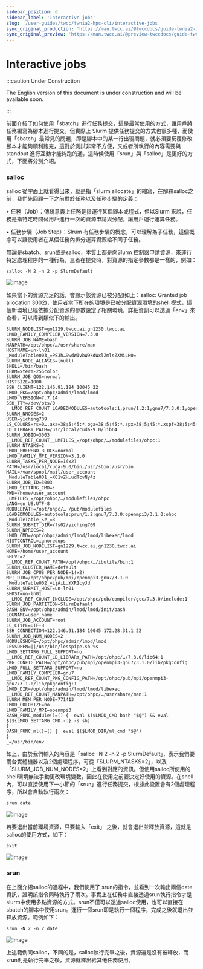 ```yaml
---
sidebar_position: 6
sidebar_label: 'Interactive jobs'
slug: '/user-guides/twcc/twnia2-hpc-cli/interactive-jobs'
sync_original_production: 'https://man.twcc.ai/@twccdocs/guide-twnia2-interactive-job-zh' 
sync_original_preview: 'https://man.twcc.ai/@preview-twccdocs/guide-twnia2-interactive-job-zh'
---
```


# Interactive jobs

:::caution Under Construction

The English version of this document is under construction and will be available soon.

:::


前面介紹了如何使用「sbatch」進行任務提交，這是最常使用的方式，讓用戶將任務編寫為腳本進行提交。但實際上 Slurm 提供任務提交的方式也很多種，而使用「sbatch」最常見的問題，即是腳本中的某一行出現問題，就必須要反覆修改腳本才能夠順利跑完，這對於測試非常不方便，又或者所執行的內容需要與standout 進行互動才能夠跑的通，這時候使用「srun」與「salloc」是更好的方式，下面將分別介紹。


### salloc

salloc 從字面上就看得出來，就是指「slurm allocate」的縮寫，在解釋salloc之前，我們先回顧一下之前對於任務以及任務步驟的定義：

•	任務（Job）：傳統意義上任務是指運行某個腳本或程式，但以Slurm 來說，任務是指特定時間替用戶進行一次的資源申請與分配，讓用戶運行運算任務。

•	任務步驟（Job Step）：Slrum 有任務步驟的概念，可以理解為子任務，這個概念可以讓使用者在某個任務內拆分運算資源給不同子任務。

無論是sbatch、srun或是salloc，本質上都是向Slurm 控制器申請資源，來運行特定處理程序的一種行為，三者在提交時，對資源的指定參數都是一樣的，例如：

```
salloc -N 2 -n 2 -p SlurmDefault
```
![image](https://user-images.githubusercontent.com/109254397/184575576-2449bd1b-4316-487c-b912-76199c2316b6.png)



如果當下的資源充足的話，會顯示該資源已被分配(如上：salloc: Granted job allocation 3002)，使用者當下所在的環境是已被分配資源環境的shell 模式，這個新環境已經依據分配資源的參數設定了相關環境，詳細資訊可以透過「env」來查看，可以得到類似下的輸出。

```  
SLURM_NODELIST=gn1229.twcc.ai,gn1230.twcc.ai
LMOD_FAMILY_COMPILER_VERSION=7.3.0
SLURM_JOB_NAME=bash
MANPATH=/opt/ohpc/…/usr/share/man
HOSTNAME=un-ln01
_ModuleTable003_=PSJh…9wdWIvbW9kdWxlZmlsZXMiLH0=
SLURM_NODE_ALIASES=(null)
SHELL=/bin/bash
TERM=xterm-256color
SLURM_JOB_QOS=normal
HISTSIZE=1000
SSH_CLIENT=122.146.91.184 10045 22
LMOD_PKG=/opt/ohpc/admin/lmod/lmod
LMOD_VERSION=7.7.14
SSH_TTY=/dev/pts/0
__LMOD_REF_COUNT_LOADEDMODULES=autotools:1;prun/1.2:1;gnu7/7.3.0:1;openmpi3/3.1.0:1;ohpc:1
SLURM_NNODES=2
USER=yiching709
LS_COLORS=rs=0….axa=38;5;45:*.oga=38;5;45:*.spx=38;5;45:*.xspf=38;5;45:
LD_LIBRARY_PATH=/usr/local/cuda-9.0/lib64
SLURM_JOBID=3003
__LMOD_REF_COUNT__LMFILES_=/opt/ohpc/…/modulefiles/ohpc:1
SLURM_NTASKS=2
LMOD_PREPEND_BLOCK=normal
LMOD_FAMILY_MPI_VERSION=3.1.0
SLURM_TASKS_PER_NODE=1(x2)
PATH=/usr/local/cuda-9.0/bin…/usr/sbin:/usr/bin
MAIL=/var/spool/mail/user_account
_ModuleTable001_=X01vZH…udTcvNy4z
SLURM_JOB_ID=3003
LMOD_SETTARG_CMD=:
PWD=/home/user_account
_LMFILES_=/opt/ohpc/…/modulefiles/ohpc
LANG=en_US.UTF-8
MODULEPATH=/opt/ohpc/… /pub/modulefiles
LOADEDMODULES=autotools:prun/1.2:gnu7/7.3.0:openmpi3/3.1.0:ohpc
_ModuleTable_Sz_=3
SLURM_SUBMIT_DIR=/fs02/yiching709
SLURM_NPROCS=2
LMOD_CMD=/opt/ohpc/admin/lmod/lmod/libexec/lmod
HISTCONTROL=ignoredups
SLURM_JOB_NODELIST=gn1229.twcc.ai,gn1230.twcc.ai
HOME=/home/user_account
SHLVL=2
__LMOD_REF_COUNT_PATH=/opt/ohpc/…/ibutils/bin:1
SLURM_CLUSTER_NAME=default
SLURM_JOB_CPUS_PER_NODE=1(x2)
MPI_DIR=/opt/ohpc/pub/mpi/openmpi3-gnu7/3.1.0
_ModuleTable002_=LjAiL…YXR1cyJd
SLURM_SUBMIT_HOST=un-ln01
SHOST=un-ln01
__LMOD_REF_COUNT_INCLUDE=/opt/ohpc/pub/compiler/gcc/7.3.0/include:1
SLURM_JOB_PARTITION=SlurmDefault
BASH_ENV=/opt/ohpc/admin/lmod/lmod/init/bash
LOGNAME=user_name
SLURM_JOB_ACCOUNT=root
LC_CTYPE=UTF-8
SSH_CONNECTION=122.146.91.184 10045 172.28.31.1 22
SLURM_JOB_NUM_NODES=2
MODULESHOME=/opt/ohpc/admin/lmod/lmod
LESSOPEN=||/usr/bin/lesspipe.sh %s
LMOD_SETTARG_FULL_SUPPORT=no
__LMOD_REF_COUNT_LD_LIBRARY_PATH=/opt/ohpc/…/7.3.0/lib64:1
PKG_CONFIG_PATH=/opt/ohpc/pub/mpi/openmpi3-gnu7/3.1.0/lib/pkgconfig
LMOD_FULL_SETTARG_SUPPORT=no
LMOD_FAMILY_COMPILER=gnu7
__LMOD_REF_COUNT_PKG_CONFIG_PATH=/opt/ohpc/pub/mpi/openmpi3-gnu7/3.1.0/lib/pkgconfig:1
LMOD_DIR=/opt/ohpc/admin/lmod/lmod/libexec
__LMOD_REF_COUNT_MANPATH=/opt/ohpc/…/usr/share/man:1
SLURM_MEM_PER_NODE=771413
LMOD_COLORIZE=no
LMOD_FAMILY_MPI=openmpi3
BASH_FUNC_module()=() {  eval $($LMOD_CMD bash "$@") && eval $(${LMOD_SETTARG_CMD:-:} -s sh)
}
BASH_FUNC_ml()=() {  eval $($LMOD_DIR/ml_cmd "$@")
}
_=/usr/bin/env
```


如上，由於我們輸入的內容是「salloc -N 2 -n 2 -p SlurmDefault」，表示我們要兩台實體機器以及2個處理程序，可從「SLURM_NTASKS=2」，以及「SLURM_JOB_NUM_NODES=2」上看到對應的資訊。但使用salloc所使用的shell環境無法手動更改環境變數，因此在使用之前要決定好使用的資源。在shell內，可以直接使用下一小節的「srun」進行任務提交，根據此設置會有2個處理程序，所以會自動執行兩次：

```
srun date
```
![image](https://user-images.githubusercontent.com/109254397/184575596-4646d76d-faad-44d7-b712-ca9eebc1fcf0.png)



若要退出當前環境資源，只要輸入「exit」 之後，就會退出並釋放資源，這就是salloc的使用方式，如下：

```
exit
```
![image](https://user-images.githubusercontent.com/109254397/184575615-533f6971-ab6b-4907-b584-f3645d923aa7.png)


### srun

在上面介紹salloc的過程中，我們使用了 srun的指令，並看到一次輸出兩個date資訊，證明該指令同時執行了兩次。事實上在任務中直接透過srun執行指令才是slurm中使用多點資源的方式。srun不僅可以透過salloc使用，也可以直接在sbatch的腳本中使用srun。運行一個srun即是執行一個程序，完成之後就退出並釋放資源。範例如下：

```
srun -N 2 -n 2 date
```
![image](https://user-images.githubusercontent.com/109254397/184575626-dd2e797b-c9c9-4ad7-ae16-a749c62995b3.png)


上述範例同salloc，不同的是，salloc執行完畢之後，資源還是沒有被釋放，而srun則是執行完畢之後，資源就釋出給其他任務使用。